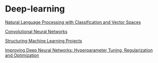 # Deep-learning
[
Natural Language Processing with Classification and Vector Spaces](https://coursera.org/share/2da518579cb44e4edd5ac9c1cebcc9b6)

[Convolutional Neural Networks](https://coursera.org/share/6e57296fbf2d59b2267f7af2fea2ae3d)

[Structuring Machine Learning Projects](https://coursera.org/share/e451f8ed1b2e91194031f91a9b34401e)

[
Improving Deep Neural Networks: Hyperparameter Tuning, Regularization and Optimization](https://coursera.org/share/390dd74245ebae77fb194222ae4644ca)
